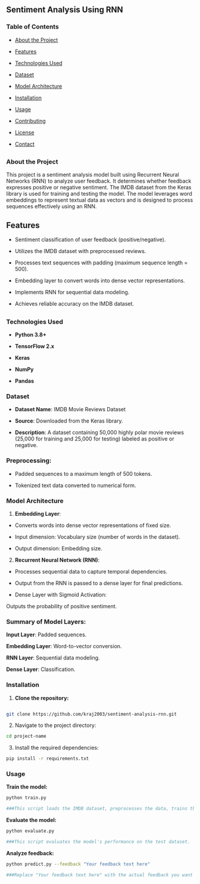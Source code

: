 <h2>Sentiment Analysis Using RNN</h2>

<h3>Table of Contents</h3>

- [About the Project](#abouttheproject)

- [Features](#features)

- [Technologies Used](#technologiesused)

- [Dataset](#dataset)

- [Model Architecture](#modelartichecture)

- [Installation](#installation)

- [Usage](#usage)

- [Contributing](#Contributing)

- [License](#License)

- [Contact](#Contact)

## <h3>About the Project</h3>

This project is a sentiment analysis model built using Recurrent Neural Networks (RNN) to analyze user feedback. It determines whether feedback expresses positive or negative sentiment. The IMDB dataset from the Keras library is used for training and testing the model. The model leverages word embeddings to represent textual data as vectors and is designed to process sequences effectively using an RNN.

## Features

- Sentiment classification of user feedback (positive/negative).

- Utilizes the IMDB dataset with preprocessed reviews.

- Processes text sequences with padding (maximum sequence length = 500).

- Embedding layer to convert words into dense vector representations.

- Implements RNN for sequential data modeling.

- Achieves reliable accuracy on the IMDB dataset.

## <h3>Technologies Used</h3>

+ <b>Python 3.8+

+ TensorFlow 2.x

+ Keras

+ NumPy

+ Pandas</b>

<h3>Dataset</h3>

+ <b>Dataset Name</b>: IMDB Movie Reviews Dataset

+ <b>Source</b>: Downloaded from the Keras library.

+ <b>Description</b>: A dataset containing 50,000 highly polar movie reviews (25,000 for training and 25,000 for testing) labeled as positive or negative.

<h3>Preprocessing:</h3>

+ Padded sequences to a maximum length of 500 tokens.

+ Tokenized text data converted to numerical form.

<h3>Model Architecture</h3>

1. <b>Embedding Layer</b>:

  + Converts words into dense vector representations of fixed size.

  + Input dimension: Vocabulary size (number of words in the dataset).

  + Output dimension: Embedding size.

2. <b>Recurrent Neural Network (RNN)</b>:

  + Processes sequential data to capture temporal dependencies.

  + Output from the RNN is passed to a dense layer for final predictions.

  + Dense Layer with Sigmoid Activation:

Outputs the probability of positive sentiment.

<h3>Summary of Model Layers:</h3>

<b>Input Layer</b>: Padded sequences.

<b>Embedding Layer</b>: Word-to-vector conversion.

<b>RNN Layer</b>: Sequential data modeling.

<b>Dense Layer</b>: Classification.

<h3>Installation</h3>

1. <b>Clone the repository:</b>
```bash

git clone https://github.com/kraj2003/sentiment-analysis-rnn.git
```

2. Navigate to the project directory:
```bash
cd project-name
```

3. Install the required dependencies:
```bash
pip install -r requirements.txt
```
<h3>Usage</h3>

<b>Train the model:</b>
```bash
python train.py

###This script loads the IMDB dataset, preprocesses the data, trains the RNN model, and saves the trained model.
```
<b>Evaluate the model:</b>
```bash
python evaluate.py

###This script evaluates the model's performance on the test dataset.
```
<b>Analyze feedback:</b>
```bash
python predict.py --feedback "Your feedback text here"

###Replace "Your feedback text here" with the actual feedback you want to analyze.
```


